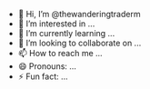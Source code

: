 - 👋 Hi, I’m @thewanderingtraderm
- 👀 I’m interested in ...
- 🌱 I’m currently learning ...
- 💞️ I’m looking to collaborate on ...
- 📫 How to reach me ...
- 😄 Pronouns: ...
- ⚡ Fun fact: ...

<!---
thewanderingtraderm/thewanderingtraderm is a ✨ special ✨ repository because its `README.md` (this file) appears on your GitHub profile.
You can click the Preview link to take a look at your changes.
--->
